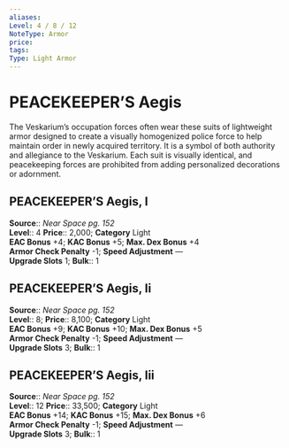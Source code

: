 ```yaml
---
aliases: 
Level: 4 / 8 / 12
NoteType: Armor
price: 
tags: 
Type: Light Armor
---
```


# PEACEKEEPER’S Aegis

The Veskarium’s occupation forces often wear these suits of lightweight armor designed to create a visually homogenized police force to help maintain order in newly acquired territory. It is a symbol of both authority and allegiance to the Veskarium. Each suit is visually identical, and peacekeeping forces are prohibited from adding personalized decorations or adornment.  

## PEACEKEEPER’S Aegis, I

**Source**:: _Near Space pg. 152_  
**Level**:: 4
**Price**:: 2,000; **Category** Light  
**EAC Bonus** +4; **KAC Bonus** +5; **Max. Dex Bonus** +4  
**Armor Check Penalty** -1; **Speed Adjustment** —  
**Upgrade Slots** 1; **Bulk**:: 1

## PEACEKEEPER’S Aegis, Ii

**Source**:: _Near Space pg. 152_  
**Level**:: 8;
**Price**:: 8,100; **Category** Light  
**EAC Bonus** +9; **KAC Bonus** +10; **Max. Dex Bonus** +5  
**Armor Check Penalty** -1; **Speed Adjustment** —  
**Upgrade Slots** 3; **Bulk**:: 1

## PEACEKEEPER’S Aegis, Iii

**Source**:: _Near Space pg. 152_  
**Level**:: 12
**Price**:: 33,500; **Category** Light  
**EAC Bonus** +14; **KAC Bonus** +15; **Max. Dex Bonus** +6  
**Armor Check Penalty** -1; **Speed Adjustment** —  
**Upgrade Slots** 3; **Bulk**:: 1
